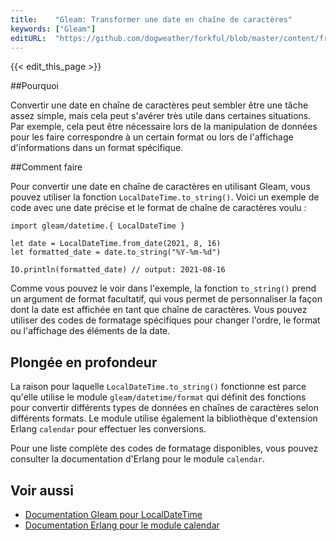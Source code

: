 ```yaml
---
title:    "Gleam: Transformer une date en chaîne de caractères"
keywords: ["Gleam"]
editURL:  "https://github.com/dogweather/forkful/blob/master/content/fr/gleam/converting-a-date-into-a-string.md"
---
```


{{< edit_this_page >}}

##Pourquoi

Convertir une date en chaîne de caractères peut sembler être une tâche assez simple, mais cela peut s'avérer très utile dans certaines situations. Par exemple, cela peut être nécessaire lors de la manipulation de données pour les faire correspondre à un certain format ou lors de l'affichage d'informations dans un format spécifique.

##Comment faire

Pour convertir une date en chaîne de caractères en utilisant Gleam, vous pouvez utiliser la fonction `LocalDateTime.to_string()`. Voici un exemple de code avec une date précise et le format de chaîne de caractères voulu :

```Gleam
import gleam/datetime.{ LocalDateTime }

let date = LocalDateTime.from_date(2021, 8, 16)
let formatted_date = date.to_string("%Y-%m-%d")

IO.println(formatted_date) // output: 2021-08-16
```

Comme vous pouvez le voir dans l'exemple, la fonction `to_string()` prend un argument de format facultatif, qui vous permet de personnaliser la façon dont la date est affichée en tant que chaîne de caractères. Vous pouvez utiliser des codes de formatage spécifiques pour changer l'ordre, le format ou l'affichage des éléments de la date.

## Plongée en profondeur

La raison pour laquelle `LocalDateTime.to_string()` fonctionne est parce qu'elle utilise le module `gleam/datetime/format` qui définit des fonctions pour convertir différents types de données en chaînes de caractères selon différents formats. Le module utilise également la bibliothèque d'extension Erlang `calendar` pour effectuer les conversions.

Pour une liste complète des codes de formatage disponibles, vous pouvez consulter la documentation d'Erlang pour le module `calendar`.

## Voir aussi

- [Documentation Gleam pour LocalDateTime](https://gleam.run/modules/gleam/datetime/#LocalDateTime)
- [Documentation Erlang pour le module calendar](https://erlang.org/doc/man/calendar.html)